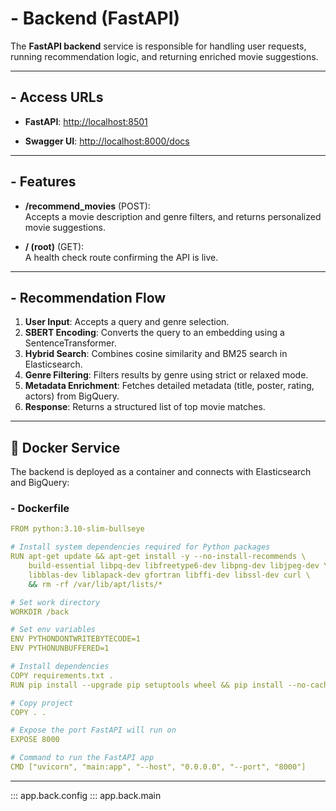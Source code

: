 # - Backend (FastAPI)

The **FastAPI backend** service is responsible for handling user requests, running recommendation logic, and returning enriched movie suggestions.

---

## - Access URLs

- **FastAPI**: [http://localhost:8501](http://localhost:8501)

- **Swagger UI**: [http://localhost:8000/docs](http://localhost:8000/docs)

---

## - Features

- **/recommend_movies** (POST):  
  Accepts a movie description and genre filters, and returns personalized movie suggestions.

- **/ (root)** (GET):  
  A health check route confirming the API is live.

---

## - Recommendation Flow

1. **User Input**: Accepts a query and genre selection.
2. **SBERT Encoding**: Converts the query to an embedding using a SentenceTransformer.
3. **Hybrid Search**: Combines cosine similarity and BM25 search in Elasticsearch.
4. **Genre Filtering**: Filters results by genre using strict or relaxed mode.
5. **Metadata Enrichment**: Fetches detailed metadata (title, poster, rating, actors) from BigQuery.
6. **Response**: Returns a structured list of top movie matches.

---

## 🐳 Docker Service

The backend is deployed as a container and connects with Elasticsearch and BigQuery:

### - Dockerfile

```yaml
FROM python:3.10-slim-bullseye

# Install system dependencies required for Python packages
RUN apt-get update && apt-get install -y --no-install-recommends \
    build-essential libpq-dev libfreetype6-dev libpng-dev libjpeg-dev \
    libblas-dev liblapack-dev gfortran libffi-dev libssl-dev curl \
    && rm -rf /var/lib/apt/lists/*

# Set work directory
WORKDIR /back

# Set env variables
ENV PYTHONDONTWRITEBYTECODE=1
ENV PYTHONUNBUFFERED=1

# Install dependencies
COPY requirements.txt .
RUN pip install --upgrade pip setuptools wheel && pip install --no-cache-dir -r requirements.txt

# Copy project
COPY . .

# Expose the port FastAPI will run on
EXPOSE 8000

# Command to run the FastAPI app
CMD ["uvicorn", "main:app", "--host", "0.0.0.0", "--port", "8000"]
```

---

::: app.back.config
::: app.back.main